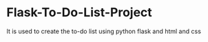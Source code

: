 # Flask-To-Do-List-Project
It is used to create the to-do list using python flask and html and css 
